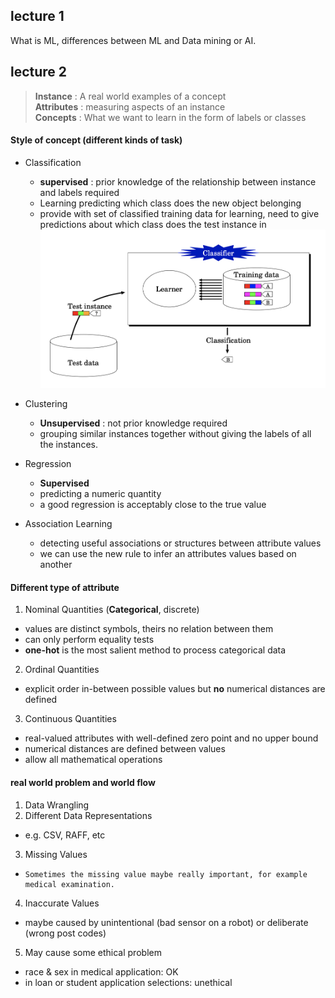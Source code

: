 ## lecture 1
What is ML, differences between ML and Data mining or AI.

## lecture 2
> **Instance** : A real world examples of a concept  
> **Attributes** : measuring aspects of an instance  
> **Concepts** : What we want to learn in the form of labels or classes    

#### Style  of concept (different kinds of task) 
- Classification 
  - **supervised** : prior knowledge of the relationship between instance and labels required
  - Learning predicting which class does the new object belonging
  - provide with set of classified training data for learning, need to give predictions about which class does the test instance in
    ![FF057575-BF1B-44D4-86EF-D180A001F9CA](assets/FF057575-BF1B-44D4-86EF-D180A001F9CA.png)

- Clustering
  - **Unsupervised** : not prior knowledge required
  - grouping similar instances together without giving the labels of all the instances.
- Regression
  - **Supervised**
  - predicting a numeric quantity
  - a good regression is acceptably close to the true value
- Association Learning
  - detecting useful associations or structures between attribute values
  - we can use the new rule to infer an attributes values based on another

#### Different type of attribute
1. Nominal Quantities (**Categorical**, discrete)
  - values are distinct symbols, theirs no relation between them
  - can only perform equality tests
  - **one-hot** is the most salient method to process categorical data
2. Ordinal Quantities
  - explicit order in-between possible values but **no** numerical distances are defined
3. Continuous Quantities
  - real-valued attributes with well-defined zero point and no upper bound
  - numerical distances are defined between values
  - allow all mathematical operations

#### real world problem and world flow
1. Data Wrangling
2. Different Data Representations
  * e.g.  CSV, RAFF, etc 
3. Missing Values
  * 	Sometimes the missing value maybe really important, for example medical examination.
4. Inaccurate Values
  * maybe caused by unintentional (bad sensor on a robot) or deliberate (wrong post codes)
5. May cause some ethical problem
  * race & sex in medical application: OK
  * in loan or student application selections: unethical